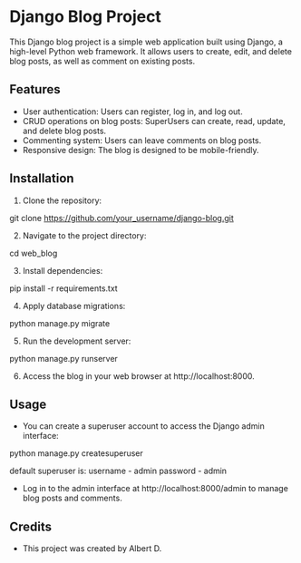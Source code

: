 # Django Blog Project

This Django blog project is a simple web application built using Django, a high-level Python web framework. It allows users to create, edit, and delete blog posts, as well as comment on existing posts.

## Features

- User authentication: Users can register, log in, and log out.
- CRUD operations on blog posts: SuperUsers can create, read, update, and delete blog posts.
- Commenting system: Users can leave comments on blog posts.
- Responsive design: The blog is designed to be mobile-friendly.

## Installation

1. Clone the repository:

git clone https://github.com/your_username/django-blog.git

2. Navigate to the project directory:

cd web_blog

3. Install dependencies:

pip install -r requirements.txt

4. Apply database migrations:

python manage.py migrate

5. Run the development server:

python manage.py runserver

6. Access the blog in your web browser at http://localhost:8000.

## Usage

- You can create a superuser account to access the Django admin interface:

python manage.py createsuperuser

default superuser is:
username - admin
password - admin

- Log in to the admin interface at http://localhost:8000/admin to manage blog posts and comments.

## Credits

- This project was created by Albert D.

